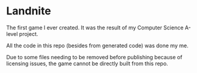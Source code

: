 # Landnite
The first game I ever created. It was the result of my Computer Science A-level project.

All the code in this repo (besides from generated code) was done my me.

Due to some files needing to be removed before publishing because of licensing issues, the game cannot be directly built from this repo.
